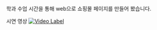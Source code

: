 학과 수업 시간을 통해 web으로 쇼핑몰 페이지를 만들어 봤습니다. 

시연 영상
[![Video Label](https://img.youtube.com/vi/AxBGibtmokc/0.jpg)](https://youtu.be/AxBGibtmokc?t=0s)
